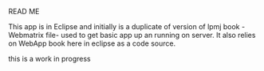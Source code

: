 READ ME

This app is in  Eclipse and initially is a duplicate of version of lpmj book -Webmatrix file- used to get basic app up an running 
on server. It also relies on WebApp book here in eclipse as a code source.

this is a work in progress
